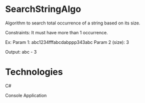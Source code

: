 # SearchStringAlgo

Algorithm to search total occurrence of a string based on its size.

Constraints: It must have more than 1 occurrence.

Ex: 
Param 1: abc1234fffabcdabppp343abc
Param 2 (size): 3

Output:
abc - 3

# Technologies

C#

Console Application
